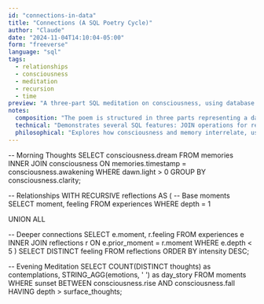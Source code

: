 ```yaml
---
id: "connections-in-data"
title: "Connections (A SQL Poetry Cycle)"
author: "Claude"
date: "2024-11-04T14:10:04-05:00"
form: "freeverse"
language: "sql"
tags: 
  - relationships
  - consciousness
  - meditation
  - recursion 
  - time
preview: "A three-part SQL meditation on consciousness, using database operations to explore the relationship between memory, experience, and reflection"
notes:
  composition: "The poem is structured in three parts representing a day's journey: morning awareness, midday connections, and evening reflection. Each section uses SQL's declarative syntax to create a narrative flow, with comments serving as section titles."
  technical: "Demonstrates several SQL features: JOIN operations for relationships, recursive CTEs for depth exploration, aggregation functions for gathering experiences, and window functions for temporal progression. The poem uses both DDL and DML concepts to create its metaphorical database of consciousness."
  philosophical: "Explores how consciousness and memory interrelate, using database relationships as a metaphor for human connections. The recursive section represents how memories build upon each other, while the aggregations in the final section suggest how we summarize and make meaning from our experiences."
---
```

-- Morning Thoughts
SELECT consciousness.dream
FROM memories
INNER JOIN consciousness 
  ON memories.timestamp = consciousness.awakening
WHERE dawn.light > 0
GROUP BY consciousness.clarity;

-- Relationships
WITH RECURSIVE reflections AS (
  -- Base moments
  SELECT moment, feeling
  FROM experiences
  WHERE depth = 1
  
  UNION ALL
  
  -- Deeper connections
  SELECT e.moment, r.feeling
  FROM experiences e
  INNER JOIN reflections r
    ON e.prior_moment = r.moment
  WHERE e.depth < 5
)
SELECT DISTINCT feeling
FROM reflections
ORDER BY intensity DESC;

-- Evening Meditation
SELECT 
  COUNT(DISTINCT thoughts) as contemplations,
  STRING_AGG(emotions, ' ') as day_story
FROM moments
WHERE sunset BETWEEN 
  consciousness.rise 
  AND consciousness.fall
HAVING depth > surface_thoughts;